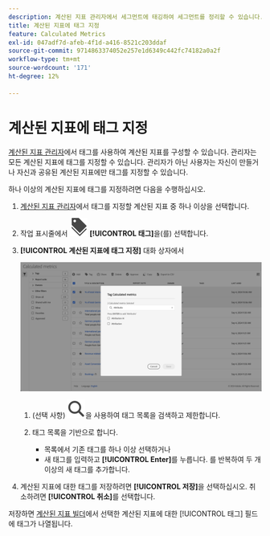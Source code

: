 ```yaml
---
description: 계산된 지표 관리자에서 세그먼트에 태깅하여 세그먼트를 정리할 수 있습니다.
title: 계산된 지표에 태그 지정
feature: Calculated Metrics
exl-id: 047adf7d-afeb-4f1d-a416-8521c203ddaf
source-git-commit: 9714863374052e257e1d6349c442fc74182a0a2f
workflow-type: tm+mt
source-wordcount: '171'
ht-degree: 12%

---
```


# 계산된 지표에 태그 지정


[계산된 지표 관리자](cm-manager.md)에서 태그를 사용하여 계산된 지표를 구성할 수 있습니다. 관리자는 모든 계산된 지표에 태그를 지정할 수 있습니다. 관리자가 아닌 사용자는 자신이 만들거나 자신과 공유된 계산된 지표에만 태그를 지정할 수 있습니다.

하나 이상의 계산된 지표에 태그를 지정하려면 다음을 수행하십시오.

1. [계산된 지표 관리자](cm-manager.md)에서 태그를 지정할 계산된 지표 중 하나 이상을 선택합니다.
1. 작업 표시줄에서 ![레이블](/help/assets/icons/Labels.svg) **[!UICONTROL 태그]**&#x200B;을(를) 선택합니다.
1. **[!UICONTROL 계산된 지표에 태그 지정]** 대화 상자에서

   ![계산된 지표에 태그 지정 대화 상자](assets/tag-calculated-metric-dialog.png)

   1. (선택 사항) ![검색](/help/assets/icons/Search.svg)을 사용하여 태그 목록을 검색하고 제한합니다.

   2. 태그 목록을 기반으로 합니다.

      * 목록에서 기존 태그를 하나 이상 선택하거나
      * 새 태그를 입력하고 **[!UICONTROL Enter]**&#x200B;를 누릅니다. 를 반복하여 두 개 이상의 새 태그를 추가합니다.

1. 계산된 지표에 대한 태그를 저장하려면 **[!UICONTROL 저장]**&#x200B;을 선택하십시오. 취소하려면 **[!UICONTROL 취소]**&#x200B;를 선택합니다.

저장하면 [계산된 지표 빌더](cm-tagging.md)에서 선택한 계산된 지표에 대한 [!UICONTROL 태그] 필드에 태그가 나열됩니다.

<!--
In the Calculated metric manager, you can organize segments by tagging them.

All users can create tags for calculated metrics and apply one or more tags to a metric. However, you can see tags only for those calculated metrics that you own or that have been shared with you. 

>[!TIP]
>
>The most useful types of tags are usually tags that are based on the following criteria:
>
>* **Team names**, such as Social Marketing or Mobile Marketing.
>* **Projects** (analysis tags), such as Entry-page analysis.
>* **Categories**, such as Women's or Geography.
>* **Workflows**, such as To be approved or Curated for (a specific business unit)

## Apply tags to a calculated metric

1. In Adobe Analytics, select [!UICONTROL **Components**] > [!UICONTROL **Calculated metrics**].

1. In the Calculated metrics manager, select the checkbox next to any metrics that you want to tag. 

   ![](assets/cm_add_tags.png)
   
1. In the **[!UICONTROL Tag Calculated metric]** dialog box:

    * Add a new tag. Type the name in the [!UICONTROL **Add tags**] field, then press Enter.
    * Select one or more existing tags to apply to the selected metrics. 

1. Select [!UICONTROL **Save**] to apply the tags.

## View applied tags

1. In Adobe Analytics, select [!UICONTROL **Components**] > [!UICONTROL **Calculated metrics**] to go to the Calculated metrics manager.

1. In the Calculated metrics manager, tags appear in the [!UICONTROL **Tags**] column. (Click the gear icon on the top-right to manage your columns.)

## Filter metrics by tags

1. In Adobe Analytics, select [!UICONTROL **Components**] > [!UICONTROL **Calculated metrics**] to go to the Calculated metrics manager.

1. In the Calculated metrics manager, select the **Filter** icon, then select the tags that you want to filter by. 

   Only metrics that have the filter you select are shown.
-->